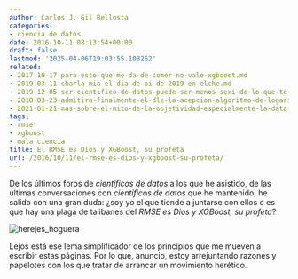 ```yaml
---
author: Carlos J. Gil Bellosta
categories:
- ciencia de datos
date: 2016-10-11 08:13:54+00:00
draft: false
lastmod: '2025-04-06T19:03:55.108252'
related:
- 2017-10-17-para-esto-que-me-da-de-comer-no-vale-xgboost.md
- 2019-03-11-charla-mia-el-dia-de-pi-de-2019-en-elche.md
- 2019-12-05-ser-cientifico-de-datos-puede-ser-menos-sexi-de-lo-que-te-han-contado.md
- 2018-03-23-admitira-finalmente-el-dle-la-acepcion-algoritmo-de-logaritmo.md
- 2021-01-21-mas-sobre-el-mito-de-la-objetividad-especialmente-la-data-driven.md
tags:
- rmse
- xgboost
- mala ciencia
title: El RMSE es Dios y XGBoost, su profeta
url: /2016/10/11/el-rmse-es-dios-y-xgboost-su-profeta/
---
```


De los últimos foros de _científicos de datos_ a los que he asistido, de las últimas conversaciones con _científicos de datos_ que he mantenido, he salido con una gran duda: ¿soy yo el que tiende a juntarse con ellos o es que hay una plaga de talibanes del _RMSE es Dios y XGBoost, su profeta_?

![herejes_hoguera](/wp-uploads/2016/10/herejes_hoguera.jpg)

Lejos está ese lema simplificador de los principios que me mueven a escribir estas páginas. Por lo que, anuncio, estoy arrejuntando razones y papelotes con los que tratar de arrancar un movimiento herético.
